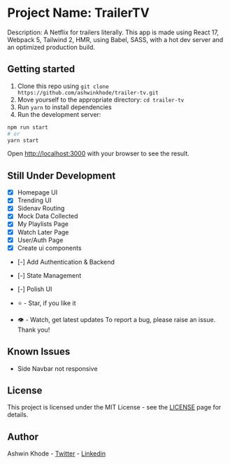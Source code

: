 # Project Name: TrailerTV

Description: A Netflix for trailers literally. This app is made using React 17, Webpack 5, Tailwind 2, HMR, using Babel, SASS, with a hot dev server and an optimized production build.

## Getting started

1. Clone this repo using `git clone https://github.com/ashwinkhode/trailer-tv.git`
2. Move yourself to the appropriate directory: `cd trailer-tv`<br />
3. Run `yarn` to install dependencies<br />
4. Run the development server:

```bash
npm run start
# or
yarn start
```

Open [http://localhost:3000](http://localhost:3000) with your browser to see the result.

## Still Under Development

- [x] Homepage UI
- [x] Trending UI
- [x] Sidenav Routing
- [x] Mock Data Collected
- [x] My Playlists Page
- [x] Watch Later Page
- [x] User/Auth Page
- [x] Create ui components
- [-] Add Authentication & Backend
- [-] State Management
- [-] Polish UI

- ⭐ - Star, if you like it
- 👁 - Watch, get latest updates
  To report a bug, please raise an issue. Thank you!

## Known Issues

- Side Navbar not responsive

## License

This project is licensed under the MIT License - see the [LICENSE](https://opensource.org/licenses/MIT) page for details.

## Author

Ashwin Khode - [Twitter](https://www.twitter.com/ashwin4real) - [Linkedin](https://www.linkedin.com/in/ashwin-khode/)
